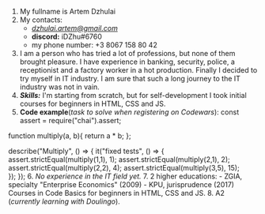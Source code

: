 1. My fullname is Artem Dzhulai
2. My contacts:
    - *dzhulai.artem@gmail.com*
    - **discord:** iDZhu#6760
    - my phone number: +3 8067 158 80 42
3. I am a person who has tried a lot of professions, but none of them brought pleasure. I have experience in banking, security, police, a receptionist and a factory worker in a hot production. Finally I decided to try myself in IT industry. I am sure that such a long journey to the IT industry was not in vain.
4. ***Skills:*** I'm starting from scratch, but for self-development I took initial courses for beginners in HTML, CSS and JS.
5. **Code example**(*task to solve when registering on Codewars*):
const assert = require("chai").assert;

function multiply(a, b){
  return a * b;
};

describe("Multiply", () => {
  it("fixed tests", () => {
    assert.strictEqual(multiply(1,1), 1);
    assert.strictEqual(multiply(2,1), 2);
    assert.strictEqual(multiply(2,2), 4);
    assert.strictEqual(multiply(3,5), 15);   
  });
});
6. *No experience in the IT field yet.* 
7. 2 higher educations:
    - ZGIA, specialty "Enterprise Economics" (2009)
    - KPU, jurisprudence (2017)
Courses in Code Basics for beginners in HTML, CSS and JS.
8. A2 (*currently learning with Doulingo*).   